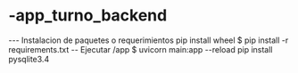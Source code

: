 # -app_turno_backend
--- Instalacion de paquetes o requerimientos 
pip install wheel
$ pip install -r  requirements.txt
-- Ejecutar
    /app
    $ uvicorn main:app --reload
pip install pysqlite3.4